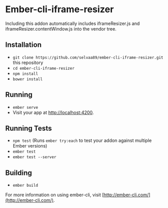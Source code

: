 # Ember-cli-iframe-resizer

Including this addon automatically includes iframeResizer.js and iframeResizer.contentWindow.js into the vendor tree.

## Installation

* `git clone https://github.com/selvaa89/ember-cli-iframe-resizer.git` this repository
* `cd ember-cli-iframe-resizer`
* `npm install`
* `bower install`

## Running

* `ember serve`
* Visit your app at [http://localhost:4200](http://localhost:4200).

## Running Tests

* `npm test` (Runs `ember try:each` to test your addon against multiple Ember versions)
* `ember test`
* `ember test --server`

## Building

* `ember build`

For more information on using ember-cli, visit [http://ember-cli.com/](http://ember-cli.com/).
